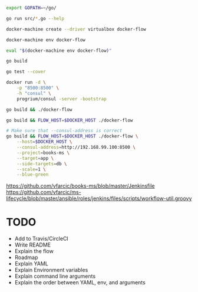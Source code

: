 ```bash
export GOPATH=~/go/

go run src/*.go --help

docker-machine create --driver virtualbox docker-flow

docker-machine env docker-flow

eval "$(docker-machine env docker-flow)"

go build

go test --cover

docker run -d \
    -p "8500:8500" \
    -h "consul" \
    progrium/consul -server -bootstrap

go build && ./docker-flow

go build && FLOW_HOST=$DOCKER_HOST ./docker-flow

# Make sure that --consul-address is correct
go build && FLOW_HOST=$DOCKER_HOST ./docker-flow \
    --host=$DOCKER_HOST \
    --consul-address=http://192.168.99.100:8500 \
    --project=books-ms \
    --target=app \
    --side-targets=db \
    --scale=1 \
    --blue-green
```

https://github.com/vfarcic/books-ms/blob/master/Jenkinsfile
https://github.com/vfarcic/ms-lifecycle/blob/master/ansible/roles/jenkins/files/scripts/workflow-util.groovy

TODO
====

* Add to Travis/CircleCI
* Write README
* Explain the flow
* Roadmap
* Explain YAML
* Explain Environment variables
* Explain command line arguments
* Explain the order between YAML, env, and arguments

